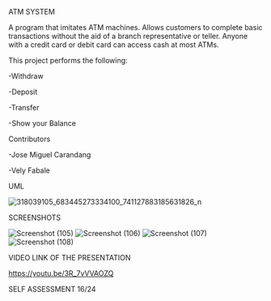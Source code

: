 ATM SYSTEM

A program that imitates ATM machines. Allows customers to complete basic transactions without the aid of a branch representative or teller. Anyone with a credit card or debit card can access cash at most ATMs.

This project performs the following:

-Withdraw

-Deposit

-Transfer

-Show your Balance

Contributors

-Jose Miguel Carandang

-Vely Fabale

UML

![318039105_683445273334100_741127883185631826_n](https://user-images.githubusercontent.com/119269503/206951262-a961711e-712c-4db5-8d21-0cfec2ce0fda.png)

SCREENSHOTS

![Screenshot (105)](https://user-images.githubusercontent.com/119269503/206936788-deb480f9-7488-4761-bd00-c5778908518e.png)
![Screenshot (106)](https://user-images.githubusercontent.com/119269503/206936792-377fc3b9-2921-4b0e-9bb3-5692932330d1.png)
![Screenshot (107)](https://user-images.githubusercontent.com/119269503/206936797-2a8217f4-4535-4dc0-be73-558eb18e6b05.png)
![Screenshot (108)](https://user-images.githubusercontent.com/119269503/206936803-5b61df07-9f2b-426e-9c1d-36a17427eeb3.png)

VIDEO LINK OF THE PRESENTATION

https://youtu.be/3R_7vVVAOZQ

SELF ASSESSMENT
16/24
